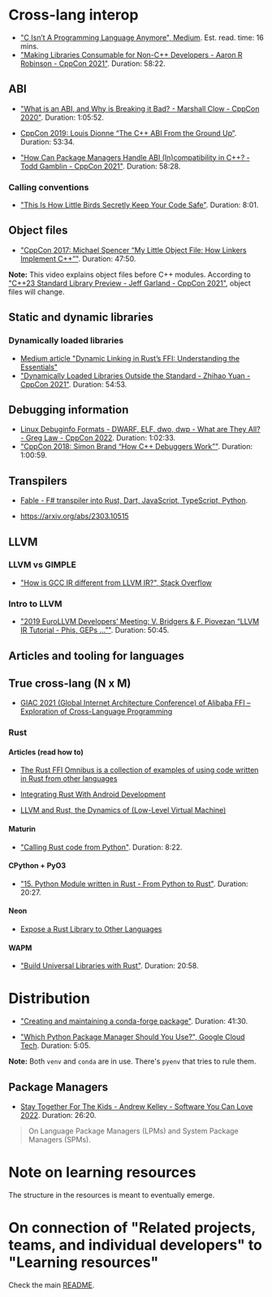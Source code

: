 # Cross-lang interop

* ["C Isn’t A Programming Language Anymore", Medium](https://medium.com/@Aaron-007/c-isnt-a-programming-language-anymore-183e432c32db). Est. read. time: 16 mins.
* ["Making Libraries Consumable for Non-C++ Developers - Aaron R Robinson - CppCon 2021"](https://www.youtube.com/watch?v=4r09pv9v1w0). Duration: 58:22.

## ABI

* ["What is an ABI, and Why is Breaking it Bad? - Marshall Clow - CppCon 2020"](https://www.youtube.com/watch?v=7RoTDjLLXJQ). Duration: 1:05:52.

* [CppCon 2019: Louis Dionne “The C++ ABI From the Ground Up”](https://www.youtube.com/watch?v=DZ93lP1I7wU). Duration: 53:34.

* ["How Can Package Managers Handle ABI (In)compatibility in C++? - Todd Gamblin - CppCon 2021"](https://www.youtube.com/watch?v=gWe2K_oCp6A). Duration: 58:28.

### Calling conventions

* ["This Is How Little Birds Secretly Keep Your Code Safe"](https://www.youtube.com/watch?v=z6gdQt8mjn4). Duration: 8:01.

## Object files

* ["CppCon 2017: Michael Spencer “My Little Object File: How Linkers Implement C++”"](https://www.youtube.com/watch?v=a5L66zguFe4). Duration: 47:50.

**Note:** This video explains object files before C++ modules. According to ["C++23 Standard Library Preview - Jeff Garland - CppCon 2021"](https://www.youtube.com/watch?v=ySsqD2e5uRQ), object files will change.

## Static and dynamic libraries

### Dynamically loaded libraries

* [Medium article "Dynamic Linking in Rust’s FFI: Understanding the Essentials"](https://dlcoder.medium.com/dynamic-linking-in-rusts-ffi-understanding-the-essentials-c9e683bebb99)
* ["Dynamically Loaded Libraries Outside the Standard - Zhihao Yuan - CppCon 2021"](https://www.youtube.com/watch?v=-dxCaM4GOqs). Duration: 54:53.

## Debugging information

* [Linux Debuginfo Formats - DWARF, ELF, dwo, dwp - What are They All? - Greg Law - CppCon 2022](https://www.youtube.com/watch?v=l3h7F9za_pc). Duration: 1:02:33.
* ["CppCon 2018: Simon Brand “How C++ Debuggers Work”"](https://www.youtube.com/watch?v=0DDrseUomfU). Duration: 1:00:59.

## Transpilers

* [Fable - F# transpiler into Rust, Dart, JavaScript, TypeScript, Python](https://github.com/fable-compiler/fable).

* <https://arxiv.org/abs/2303.10515>

## LLVM

### LLVM vs GIMPLE

* ["How is GCC IR different from LLVM IR?", Stack Overflow](https://stackoverflow.com/questions/40799696/how-is-gcc-ir-different-from-llvm-ir)

### Intro to LLVM
* ["2019 EuroLLVM Developers’ Meeting: V. Bridgers & F. Piovezan “LLVM IR Tutorial - Phis, GEPs ...”"](https://www.youtube.com/watch?v=m8G_S5LwlTo). Duration: 50:45.

## Articles and tooling for languages

## True cross-lang (N x M)

* [GIAC 2021 (Global Internet Architecture Conference) of Alibaba FFI – Exploration of Cross-Language Programming](https://www.alibabacloud.com/blog/an-exploration-of-cross-language-programming_598811)

### Rust

#### Articles (read how to)

* [The Rust FFI Omnibus is a collection of examples of using code written in Rust from other languages](http://jakegoulding.com/rust-ffi-omnibus/)

* [Integrating Rust With Android Development](https://blog.devgenius.io/integrating-rust-with-android-development-ef341c2f9cca)

* [LLVM and Rust, the Dynamics of (Low-Level Virtual Machine)](https://medium.com/@dwulf69/llvm-and-rust-the-dynamics-of-low-level-virtual-machine-a5fe2efb4c50)

#### Maturin

* ["Calling Rust code from Python"](https://www.youtube.com/watch?v=DpUlfWP_gtg). Duration: 8:22.

#### CPython + PyO3

* ["15. Python Module written in Rust - From Python to Rust"](https://www.youtube.com/watch?v=yqLD22sIYMo&list=PLEIv4NBmh-GsWGE9mY3sF9c5lgh5Z_jLr&index=23). Duration: 20:27.

#### Neon

* [Expose a Rust Library to Other Languages](https://slint-ui.com/blog/expose-rust-library-to-other-languages.html)

#### WAPM

* ["Build Universal Libraries with Rust"](https://www.youtube.com/watch?v=uKlHwko36c4). Duration: 20:58.

# Distribution

* ["Creating and maintaining a conda-forge package"](https://www.youtube.com/watch?v=8s5aj3sjuVE). Duration: 41:30.

* ["Which Python Package Manager Should You Use?", Google Cloud Tech](https://www.youtube.com/watch?v=3J02sec99RM). Duration: 5:05.

**Note:** Both `venv` and `conda` are in use. There's `pyenv` that tries to rule them.

## Package Managers

* [Stay Together For The Kids - Andrew Kelley - Software You Can Love 2022](https://www.youtube.com/watch?v=stChOsejLEQ). Duration: 26:20.

> On Language Package Managers (LPMs) and System Package Managers (SPMs).

# Note on learning resources

The structure in the resources is meant to eventually emerge.

# On connection of "Related projects, teams, and individual developers" to "Learning resources"

Check the main [README](https://github.com/cross-lang-and-cross-platform/cross-lang-and-cross-platform/blob/main/README.md#on-connection-of-related-projects-teams-and-individual-developers-and-learning-resources).
